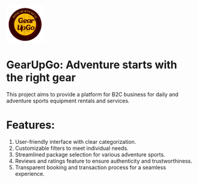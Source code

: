 <img src="https://github.com/simmithapad/gfg/blob/master/frontend/src/assets/logo.png" alt="Logo" width="100" />

# GearUpGo: Adventure starts with the right gear

This project aims to provide a platform for B2C business for daily and adventure sports equipment rentals and services. 

# Features:
1. User-friendly interface with clear categorization.
2. Customizable filters to meet individual needs.
3. Streamlined package selection for various adventure sports.
4. Reviews and ratings feature to ensure authenticity and trustworthiness.
5. Transparent booking and transaction process for a seamless experience.
